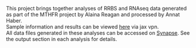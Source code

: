 This project brings together analyses of RRBS and RNAseq data generated as part of the MTHFR project by Alaina Reagan and processed by Annat Haber.  
Sample information and results can be viewed [here](https://rshiny.jax.org/connect/#/apps/185/access) via jax vpn.  
All data files generated in these analyses can be accessed on [Synapse](https://www.synapse.org/#!Synapse:syn23573590/wiki/607402). See the output section in each analysis for details.
